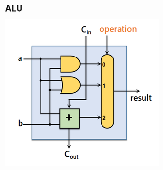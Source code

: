 <!--
 * @Descripttion: 
 * @version: 
 * @Author: WangQing
 * @email: 2749374330@qq.com
 * @Date: 2019-12-24 16:27:33
 * @LastEditors: WangQing
 * @LastEditTime: 2019-12-24 16:28:49
 -->
# ALU

![](images/2019-12-24-16-28-47.png)